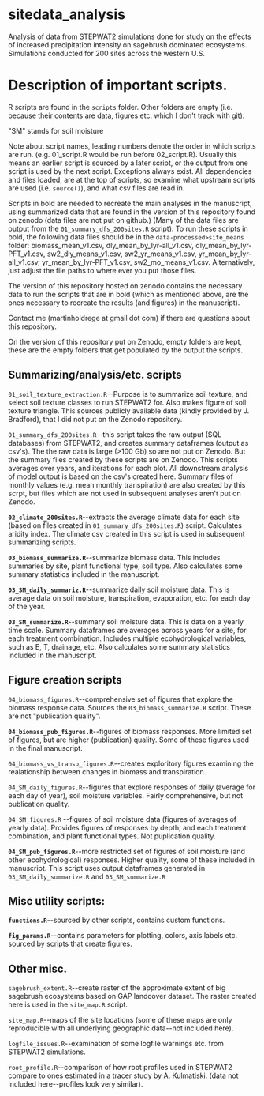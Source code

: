 # sitedata_analysis

Analysis of data from STEPWAT2 simulations done for study on the effects of increased precipitation intensity on sagebrush dominated ecosystems. 
Simulations conducted for 200 sites across the western U.S. 

# Description of important scripts.

R scripts are found in the `scripts` folder. Other folders are empty 
(i.e. because their contents are data, figures etc. which I don't track with git). 

"SM" stands for soil moisture

Note about script names, leading numbers denote the order in which scripts are run. (e.g. 01_script.R would be run before 02_script.R). 
Usually this means an earlier script is sourced by a later script, or the output from one script is used by the next script.
Exceptions always exist. All dependencies and files loaded, are at the top of scripts, so examine what upstream scripts are used (i.e. `source()`),
and what csv files are read in. 


Scripts in bold are needed to recreate the main analyses in the manuscript, using summarized data that are found in the
version of this repository found on zenodo (data files are not put on github.)
(Many of the data files are output from the `01_summary_dfs_200sites.R` script). 
To run these scripts in bold, the following data files should be
in the `data-processed>site_means` folder: biomass_mean_v1.csv, dly_mean_by_lyr-all_v1.csv, dly_mean_by_lyr-PFT_v1.csv, 
sw2_dly_means_v1.csv, sw2_yr_means_v1.csv, yr_mean_by_lyr-all_v1.csv, yr_mean_by_lyr-PFT_v1.csv, sw2_mo_means_v1.csv. Alternatively, just
adjust the file paths to where ever you put those files. 

The version of this repository hosted on zenodo contains the necessary data
to run the scripts that are in bold (which as mentioned above, are the ones
necessary to recreate the results (and figures) in the manuscript).

Contact me (martinholdrege at gmail dot com) if there are questions about this repository. 

On the version of this repository put on Zenodo, empty folders are kept, these
are the empty folders that get populated by the output the scripts. 

## Summarizing/analysis/etc. scripts

`01_soil_texture_extraction.R`--Purpose is to summarize soil texture, and select soil texture classes to run STEPWAT2 for. 
Also makes figure of soil texture triangle.
This sources publicly available data (kindly provided by J. Bradford), that I did not put on the Zenodo repository.

`01_summary_dfs_200sites.R`--this script takes the raw output (SQL databases) from STEPWAT2, and creates summary dataframes (output as csv's). 
The the raw data is large (>100 Gb) so are not put on Zenodo. But the summary files created by these scripts are on Zenodo. 
This scripts averages over years, and iterations for each plot. All downstream analysis of model output is based on the csv's created here. 
Summary files of monthly values (e.g. mean monthly transpiration) are also created by this scrpt, but files which are not used in subsequent
analyses aren't put on Zenodo. 

**`02_climate_200sites.R`**--extracts the average climate data for each site (based on files created in `01_summary_dfs_200sites.R`) script. Calculates aridity index. 
The climate csv created in this script is used in subsequent summarizing scripts. 

**`03_biomass_summarize.R`**--summarize biomass data. This includes summaries by site, plant functional type, soil type. Also calculates 
some summary statistics included in the manuscript. 

**`03_SM_daily_summariz.R`**--summarize daily soil moisture data. This is average data on soil moisture, transpiration, evaporation, etc. for each day of the year. 

**`03_SM_summarize.R`**--summary soil moisture data. This is data on a yearly time scale. Summary dataframes are averages across years for a site, for each treatment combination. 
Includes multiple ecohydrological variables, such as E, T, drainage, etc. 
Also calculates some summary statistics included in the manuscript. 

## Figure creation scripts

`04_biomass_figures.R`--comprehensive set of figures that explore the biomass response data. Sources the `03_biomass_summarize.R` script. 
These are not "publication quality". 

**`04_biomass_pub_figures.R`**--figures of biomass responses. More limited set of figures, but are higher (publication) quality. 
Some of these figures used in the final manuscript.

`04_biomass_vs_transp_figures.R`--creates exploritory figures examining the realationship between changes in biomass and transpiration. 

`04_SM_daily_figures.R`--figures that explore responses of daily (average for each day of year), soil moisture variables. 
Fairly comprehensive, but not publication quality.

`04_SM_figures.R` --figures of soil moisture data (figures of averages of yearly data). 
Provides figures of responses by depth, and each treatment combination, and
plant functional types. Not puplication quality. 

**`04_SM_pub_figures.R`**--more restricted set of figures of soil moisture (and other ecohydrological) responses. 
Higher quality, some of these included in manuscript. 
This script uses output dataframes generated in `03_SM_daily_summarize.R` and `03_SM_summarize.R`

## Misc utility scripts:

**`functions.R`**--sourced by other scripts, contains custom functions. 

**`fig_params.R`**--contains parameters for plotting, colors, axis labels etc. sourced by scripts that create figures. 

## Other misc.

`sagebrush_extent.R`--create raster of the approximate  extent of big sagebrush ecosystems
based on GAP landcover dataset. The raster created here is used in the `site_map.R`
script.

`site_map.R`--maps of the site locations (some of these maps are only reproducible with all underlying geographic data--not included here). 

`logfile_issues.R`--examination of some logfile warnings etc. from STEPWAT2 simulations. 

`root_profile.R`--comparison of how root profiles used in STEPWAT2 compare to ones estimated in a tracer study by A. Kulmatiski. (data
not included here--profiles look very similar). 



